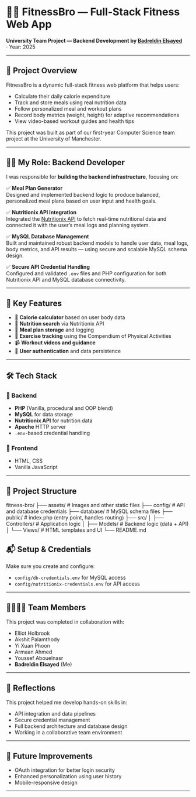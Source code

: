 # 🏋️‍♂️ FitnessBro — Full-Stack Fitness Web App

**University Team Project — Backend Development by [Badreldin Elsayed](https://github.com/Bader123457)**  
· Year: 2025

---

## 📌 Project Overview

FitnessBro is a dynamic full-stack fitness web platform that helps users:

- Calculate their daily calorie expenditure
- Track and store meals using real nutrition data
- Follow personalized meal and workout plans
- Record body metrics (weight, height) for adaptive recommendations
- View video-based workout guides and health tips

This project was built as part of our first-year Computer Science team project at the University of Manchester.

---

## 👨‍💻 My Role: Backend Developer

I was responsible for **building the backend infrastructure**, focusing on:

✅ **Meal Plan Generator**  
Designed and implemented backend logic to produce balanced, personalized meal plans based on user input and health goals.

✅ **Nutritionix API Integration**  
Integrated the [Nutritionix API](https://developer.nutritionix.com/) to fetch real-time nutritional data and connected it with the user’s meal logs and planning system.

✅ **MySQL Database Management**  
Built and maintained robust backend models to handle user data, meal logs, body metrics, and API results — using secure and scalable MySQL schema design.

✅ **Secure API Credential Handling**  
Configured and validated `.env` files and PHP configuration for both Nutritionix API and MySQL database connectivity.

---

## 🧠 Key Features

- 🔢 **Calorie calculator** based on user body data
- 🍎 **Nutrition search** via Nutritionix API
- 🍱 **Meal plan storage** and logging
- 🏃 **Exercise tracking** using the Compendium of Physical Activities
- 📹 **Workout videos and guidance**
- 👤 **User authentication** and data persistence

---

## 🛠️ Tech Stack

### 🧩 Backend
- **PHP** (Vanilla, procedural and OOP blend)
- **MySQL** for data storage
- **Nutritionix API** for nutrition data
- **Apache** HTTP server
- `.env`-based credential handling

### 🎨 Frontend
- HTML, CSS
- Vanilla JavaScript

---

## 📂 Project Structure

fitness-bro/
├── assets/ # Images and other static files
├── config/ # API and database credentials
├── database/ # MySQL schema files
├── public/ # index.php (entry point, handles routing)
├── src/
│ ├── Controllers/ # Application logic
│ ├── Models/ # Backend logic (data + API)
│ └── Views/ # HTML templates and UI
└── README.md



## 📬 Setup & Credentials

Make sure you create and configure:

- `config/db-credentials.env` for MySQL access
- `config/nutritionix-credentials.env` for API access

---

## 👨‍👩‍👧‍👦 Team Members

This project was completed in collaboration with:
- Elliot Holbrook
- Akshit Palamthody
- Yi Xuan Phoon
- Armaan Ahmed
- Youssef Abouelnasr
- **Badreldin Elsayed** (Me)

---

## 🧠 Reflections

This project helped me develop hands-on skills in:

- API integration and data pipelines
- Secure credential management
- Full backend architecture and database design
- Working in a collaborative team environment

---

## 🚀 Future Improvements

- OAuth integration for better login security
- Enhanced personalization using user history
- Mobile-responsive design

---



